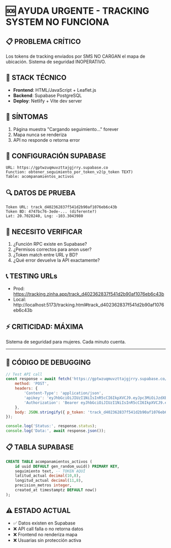 # 🆘 AYUDA URGENTE - TRACKING SYSTEM NO FUNCIONA

## 📋 PROBLEMA CRÍTICO
Los tokens de tracking enviados por SMS NO CARGAN el mapa de ubicación. Sistema de seguridad INOPERATIVO.

## 🔧 STACK TÉCNICO
- **Frontend**: HTML/JavaScript + Leaflet.js 
- **Backend**: Supabase PostgreSQL
- **Deploy**: Netlify + Vite dev server

## 🐛 SÍNTOMAS
1. Página muestra "Cargando seguimiento..." forever
2. Mapa nunca se renderiza  
3. API no responde o retorna error

## 📡 CONFIGURACIÓN SUPABASE
```
URL: https://gptwzuqmuvzttajgjrry.supabase.co
Function: obtener_seguimiento_por_token_v2(p_token TEXT)
Table: acompanamientos_activos
```

## 🔍 DATOS DE PRUEBA
```
Token URL: track_d402362837f541d2b90af1076eb6c43b
Token BD: 4747bc76-3ede-... (diferente?)
Lat: 20.7028240, Lng: -103.3043980
```

## 🚨 NECESITO VERIFICAR
1. ¿Función RPC existe en Supabase?
2. ¿Permisos correctos para anon user?
3. ¿Token match entre URL y BD?
4. ¿Qué error devuelve la API exactamente?

## 📞 TESTING URLs
- Prod: https://tracking.zinha.app/track_d402362837f541d2b90af1076eb6c43b  
- Local: http://localhost:5173/tracking.html#track_d402362837f541d2b90af1076eb6c43b

## ⚡ CRITICIDAD: MÁXIMA
Sistema de seguridad para mujeres. Cada minuto cuenta.

---

## 🔧 CÓDIGO DE DEBUGGING

```javascript
// Test API call
const response = await fetch('https://gptwzuqmuvzttajgjrry.supabase.co/rest/v1/rpc/obtener_seguimiento_por_token_v2', {
    method: 'POST',
    headers: {
        'Content-Type': 'application/json',
        'apikey': 'eyJhbGciOiJIUzI1NiIsInR5cCI6IkpXVCJ9.eyJpc3MiOiJzdXBhYmFzZSIsInJlZiI6ImdwdHd6dXFtdXZ6dHRhamdqcnJ5Iiwicm9sZSI6ImFub24iLCJpYXQiOjE3NTI1MDU1NzAsImV4cCI6MjA2ODA4MTU3MH0.AAbVhdrI7LmSPKKRX0JhSkYxVg7VOw-ccizKTOh7pV8',
        'Authorization': 'Bearer eyJhbGciOiJIUzI1NiIsInR5cCI6IkpXVCJ9.eyJpc3MiOiJzdXBhYmFzZSIsInJlZiI6ImdwdHd6dXFtdXZ6dHRhamdqcnJ5Iiwicm9sZSI6ImFub24iLCJpYXQiOjE3NTI1MDU1NzAsImV4cCI6MjA2ODA4MTU3MH0.AAbVhdrI7LmSPKKRX0JhSkYxVg7VOw-ccizKTOh7pV8'
    },
    body: JSON.stringify({ p_token: 'track_d402362837f541d2b90af1076eb6c43b' })
});

console.log('Status:', response.status);
console.log('Data:', await response.json());
```

## 📋 TABLA SUPABASE
```sql
CREATE TABLE acompanamientos_activos (
    id uuid DEFAULT gen_random_uuid() PRIMARY KEY,
    seguimiento text, -- TOKEN AQUÍ
    latitud_actual decimal(10,8),
    longitud_actual decimal(11,8),
    precision_metros integer,
    created_at timestamptz DEFAULT now()
);
```

## ⚠️ ESTADO ACTUAL
- ✅ Datos existen en Supabase
- ❌ API call falla o no retorna datos
- ❌ Frontend no renderiza mapa
- ❌ Usuarias sin protección activa
